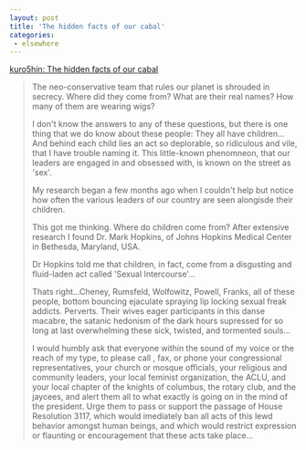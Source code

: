 ```yaml
---
layout: post
title: 'The hidden facts of our cabal'
categories:
 - elsewhere
---
```


<a href="http://www.kuro5hin.org/story/2003/6/1/124527/7208">kuro5hin: The hidden facts of our cabal</a><blockquote>The neo-conservative team that rules our planet is shrouded in secrecy. Where did they come from? What are their real names? How many of them are wearing wigs? 



I don't know the answers to any of these questions, but there is one thing that we do know about these people: They all have children... And behind each child lies an act so deplorable, so ridiculous and vile, that I have trouble naming it. This little-known phenomneon, that our leaders are engaged in and obsessed with, is known on the street as 'sex'.



My research began a few months ago when I couldn't help but notice how often the various leaders of our country are seen alongisde their children. 



This got me thinking. Where do children come from? After extensive research I found Dr. Mark Hopkins, of Johns Hopkins Medical Center in Bethesda, Maryland, USA. 



Dr Hopkins told me that children, in fact, come from a disgusting and fluid-laden act called 'Sexual Intercourse'...



Thats right...Cheney, Rumsfeld, Wolfowitz, Powell, Franks, all of these people, bottom bouncing ejaculate spraying lip locking sexual freak addicts. Perverts. Their wives eager participants in this danse macabre, the satanic hedonism of the dark hours supressed for so long at last overwhelming these sick, twisted, and tormented souls...



I would humbly ask that everyone within the sound of my voice or the reach of my type, to please call , fax, or phone your congressional representatives, your church or mosque officials, your religious and community leaders, your local feminist organization, the ACLU, and your local chapter of the knights of columbus, the rotary club, and the jaycees, and alert them all to what exactly is going on in the mind of the president. Urge them to pass or support the passage of House Resolution 3117, which would imediately ban all acts of this lewd behavior amongst human beings, and which would restrict expression or flaunting or encouragement that these acts take place...</blockquote>


